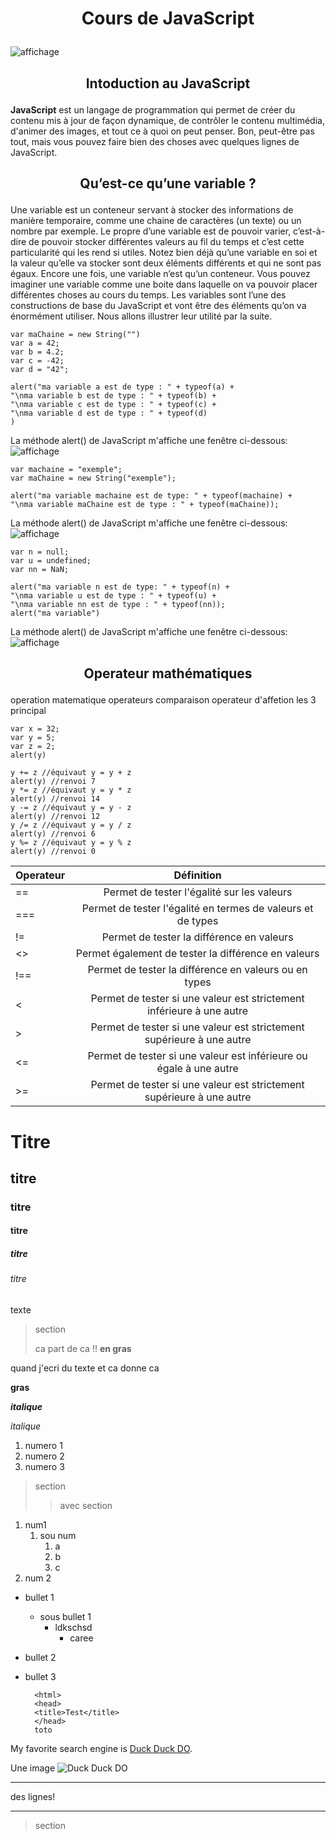 # <p align= "center"> Cours de JavaScript  </p>
![affichage](img/JavaScript-logo.png)
   ## <p align= "center"> Intoduction au JavaScript </p>  
   **JavaScript** est un langage de programmation qui permet de créer du contenu mis à jour de façon dynamique, de contrôler le contenu multimédia, d'animer des images, et tout ce à quoi on peut penser. Bon, peut-être pas tout, mais vous pouvez faire bien des choses avec quelques lignes de JavaScript.
   ## <p align= "center"> Qu’est-ce qu’une variable ? </p>  
   Une variable est un conteneur servant à stocker des informations de manière temporaire, comme une chaine de caractères (un texte) ou un nombre par exemple.
   Le propre d’une variable est de pouvoir varier, c’est-à-dire de pouvoir stocker différentes valeurs au fil du temps et c’est cette particularité qui les rend si utiles.
   Notez bien déjà qu’une variable en soi et la valeur qu’elle va stocker sont deux éléments différents et qui ne sont pas égaux. Encore une fois, une variable n’est qu’un conteneur. Vous pouvez imaginer une variable comme une boite dans laquelle on va pouvoir placer différentes choses au cours du temps.
   Les variables sont l’une des constructions de base du JavaScript et vont être des éléments qu’on va énormément utiliser. Nous allons illustrer leur utilité par la suite.
 


```
var maChaine = new String("")
var a = 42;
var b = 4.2;
var c = -42;
var d = "42";

alert("ma variable a est de type : " + typeof(a) +
"\nma variable b est de type : " + typeof(b) +
"\nma variable c est de type : " + typeof(c) +
"\nma variable d est de type : " + typeof(d)
)
```

La méthode alert() de JavaScript m'affiche une fenêtre ci-dessous:
![affichage](https://github.com/Zuzanna06/coursJS/blob/main/img/alert-ma-variable-typ.jpg)


```
var machaine = "exemple";
var maChaine = new String("exemple");

alert("ma variable machaine est de type: " + typeof(machaine) +
"\nma variable maChaine est de type : " + typeof(maChaine));
```

La méthode alert() de JavaScript m'affiche une fenêtre ci-dessous:
![affichage](https://github.com/Zuzanna06/coursJS/blob/main/img/2.png)


```
var n = null;
var u = undefined;
var nn = NaN;

alert("ma variable n est de type: " + typeof(n) +
"\nma variable u est de type : " + typeof(u) +
"\nma variable nn est de type : " + typeof(nn));
alert("ma variable")
```

La méthode alert() de JavaScript m'affiche une fenêtre ci-dessous:
![affichage](https://github.com/Zuzanna06/coursJS/blob/main/img/3.png)

## <p align= "center"> Operateur mathématiques </p>
operation matematique operateurs comparaison operateur d'affetion les 3 principal

```
var x = 32;
var y = 5;
var z = 2;
alert(y)

y += z //équivaut y = y + z
alert(y) //renvoi 7
y *= z //équivaut y = y * z
alert(y) //renvoi 14
y -= z //équivaut y = y - z
alert(y) //renvoi 12
y /= z //équivaut y = y / z
alert(y) //renvoi 6
y %= z //équivaut y = y % z
alert(y) //renvoi 0
```

| Operateur | Définition | 
| :---------| :---------:|
| == | Permet de tester l'égalité sur les valeurs | 
| === | Permet de tester l'égalité en termes de valeurs et de types | 
| != | Permet de tester la différence en valeurs |
| <> | Permet également de tester la différence en valeurs |
| !== | Permet de tester la différence en valeurs ou en types |
| < | Permet de tester si une valeur est strictement inférieure à une autre |
| > | Permet de tester si une valeur est strictement supérieure à une autre |
| <= | Permet de tester si une valeur est inférieure ou égale à une autre |
| >= | Permet de tester si une valeur est strictement supérieure à une autre |















# Titre
## titre
### titre
#### titre
##### titre
###### titre
texte
> section
>
> ca part de ca !!
> **en gras**

quand j'ecri du texte
et ca donne ca

**gras**

***italique***

*italique*

1. numero 1
2. numero 2
3. numero 3

> section
>
> > avec section

1. num1
   1. sou num
      1. a
      2. b
      3. c
2. num 2


- bullet 1
  - sous bullet 1
    - ldkschsd
      - caree
  


- bullet 2
- bullet 3


        <html>
        <head>
        <title>Test</title>
        </head>
        toto

My favorite search engine is [Duck Duck DO](http://duckduck.com).


Une image ![Duck Duck DO](/img/banner_bg.jpg)


***
des lignes!
***
     

> section
